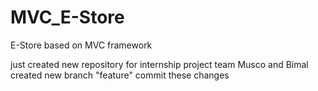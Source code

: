 # MVC_E-Store
E-Store based on MVC framework

just created new repository for internship project
team Musco and Bimal
created new branch "feature"
commit these changes
